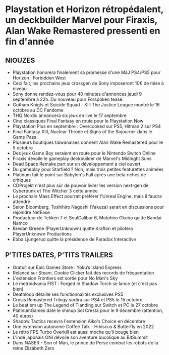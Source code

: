 # Playstation et Horizon rétropédalent, un deckbuilder Marvel pour Firaxis, Alan Wake Remastered pressenti en fin d'année

## NIOUZES

- Playstation honorera finalement sa promesse d'une MàJ PS4/PS5 pour Horizon : Forbidden West
- Ceci fait, les prochains jeux crossgen de Sony imposeront 10€ de mise à niveau
- Sony donne rendez-vous pour 40 minutes d'annonces jeudi 9 septembre à 22h. Du nouveau pour Forspoken teasé.
- Gotham Knigts et Suicide Squad - Kill The Justice League montré le 16 octobre au DC Fandome
- THQ Nordic annoncera six jeux en live le 17 septembre
- Cinq classiques Final Fantasy en route pour le Playstation Now
- Playstation Plus en septembre : Overcooked sur PS5, Hitman 2 sur PS4
- Final Fantasy XIII, Nuclear Throne et Signs of the Sojourner dans le Game Pass 
- Plusieurs boutiques taiwanaises donnent Alan Wake Remastered pour le 5 octobre
- Des jeux Game Boy seraient en route pour le Nintendo Switch Online
- Firaxis dévoile le gameplay deckbuilder de Marvel's Midnight Suns
- Dead Space Remake part sur un développement à ciel ouvert
- Du gameplay pour Starfield ? Non, mais trois petites featurettes animées
- Platinum fait le point sur Babylon's Fall après une beta riches de critiques
- CDProjekt n'est plus sûr de pouvoir livrer les version next-gen de Cyberpunk et The Witcher 3 cette année
- Le prochain Mass Effect pourrait préférer l'Unreal Engine, mais il faudra attendre
- Selon Bloomberg, Toshihiro Nagoshi (Yakuza) serait en discussions pour rejoindre NetEase
- Producteur de Tekken 7 et SoulCalibur 6, Motohiro Okubo quitte Bandai Namco
- Bredan Greene (PlayerUnknown) quitte Krafton et pilotera PlayerUnknown Productions
- Ebba Ljungerud quitte la présidence de Paradox Interactive

## P'TITES DATES, P'TITS TRAILERS

- Gratuit sur Epic Games Store : Yoku’s Island Express
- Relancé sur Steam, Cookie Clicker fait des records de fréquentation
- L'extension Frontiers est sortie pour No Man's Sky
- Le metroidvania FIST : Forged In Shadow Torch se lance (et c'est pas bien)
- Deathloop détaille ses fonctionnalités exclusives PS5
- Crysis Remastered Trilogy sortira sur PS4 et PS5 le 15 octobre
- Le beat'em up The Legend of Tianding sur Switch et PC le 27 octobre
- PlatinumGames date le shmup Sol Cresta pour le 9 décembre (attention, 40 euros)
- Shadow Tactics recevra l'extension Aiko's Choice en décembre
- Une extension autonome Coffee Talk - Hibiscus & Butterfly en 2022
- Le rétro FPS Turbo Overkill est aussi moche qu'il bouge bien
- L'indé japonais ONI dévoile son aventure bucolique au BitSummit
- Dans NASER - Son of Man, le prince de Perse combat les robots de la reine Elizabeth Zero
